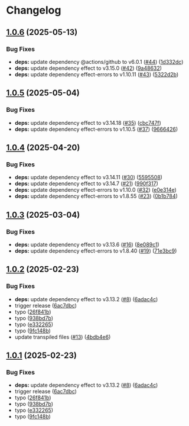 # Changelog

## [1.0.6](https://github.com/jpb06/effect-action/compare/v1.0.5...v1.0.6) (2025-05-13)


### Bug Fixes

* **deps:** update dependency @actions/github to v6.0.1 ([#44](https://github.com/jpb06/effect-action/issues/44)) ([1d332dc](https://github.com/jpb06/effect-action/commit/1d332dc2f4cfd217353c0e490d6679c7bc666789))
* **deps:** update dependency effect to v3.15.0 ([#42](https://github.com/jpb06/effect-action/issues/42)) ([9a48632](https://github.com/jpb06/effect-action/commit/9a48632d37b5ee198c37b39310b2c9d2d0c82814))
* **deps:** update dependency effect-errors to v1.10.11 ([#43](https://github.com/jpb06/effect-action/issues/43)) ([5322d2b](https://github.com/jpb06/effect-action/commit/5322d2bfd5b1358f461e952ce26d14b8cb0f76e5))

## [1.0.5](https://github.com/jpb06/effect-action/compare/v1.0.4...v1.0.5) (2025-05-04)


### Bug Fixes

* **deps:** update dependency effect to v3.14.18 ([#35](https://github.com/jpb06/effect-action/issues/35)) ([cbc747f](https://github.com/jpb06/effect-action/commit/cbc747f41adbb57355880596dc0a9bc343b1ccef))
* **deps:** update dependency effect-errors to v1.10.5 ([#37](https://github.com/jpb06/effect-action/issues/37)) ([9666426](https://github.com/jpb06/effect-action/commit/96664269645846482655516307f74b149ecc76b3))

## [1.0.4](https://github.com/jpb06/effect-action/compare/v1.0.3...v1.0.4) (2025-04-20)


### Bug Fixes

* **deps:** update dependency effect to v3.14.11 ([#30](https://github.com/jpb06/effect-action/issues/30)) ([5595508](https://github.com/jpb06/effect-action/commit/55955080412e4f1a7223e81c35ebabc5c3cf5b53))
* **deps:** update dependency effect to v3.14.7 ([#21](https://github.com/jpb06/effect-action/issues/21)) ([990f317](https://github.com/jpb06/effect-action/commit/990f31764b33da38c73bbe4dc7a55d70b875e23d))
* **deps:** update dependency effect-errors to v1.10.0 ([#32](https://github.com/jpb06/effect-action/issues/32)) ([e0e314e](https://github.com/jpb06/effect-action/commit/e0e314e56ecc4ded61f5864ba6adeb77cd2d22e2))
* **deps:** update dependency effect-errors to v1.8.55 ([#23](https://github.com/jpb06/effect-action/issues/23)) ([0b1b784](https://github.com/jpb06/effect-action/commit/0b1b7843be432aa46cdaa43db5afa84ed3de36ea))

## [1.0.3](https://github.com/jpb06/effect-action/compare/v1.0.2...v1.0.3) (2025-03-04)


### Bug Fixes

* **deps:** update dependency effect to v3.13.6 ([#16](https://github.com/jpb06/effect-action/issues/16)) ([8e089c1](https://github.com/jpb06/effect-action/commit/8e089c107a04110219670d6d39ad692574b8d541))
* **deps:** update dependency effect-errors to v1.8.40 ([#19](https://github.com/jpb06/effect-action/issues/19)) ([71e3bc9](https://github.com/jpb06/effect-action/commit/71e3bc9eef69be355b971397796d632263c83bf9))

## [1.0.2](https://github.com/jpb06/effect-action/compare/v1.0.1...v1.0.2) (2025-02-23)


### Bug Fixes

* **deps:** update dependency effect to v3.13.2 ([#8](https://github.com/jpb06/effect-action/issues/8)) ([6adac4c](https://github.com/jpb06/effect-action/commit/6adac4c3afb45434d30bfd51dfd132ee415565b8))
* trigger release ([6ac7dbc](https://github.com/jpb06/effect-action/commit/6ac7dbc321f61c6c851aa4ce3fa61d80f9af7b5d))
* typo ([26f841b](https://github.com/jpb06/effect-action/commit/26f841b5279c6e698ebbc8483d4d2dcc94d4e644))
* typo ([938bd7b](https://github.com/jpb06/effect-action/commit/938bd7b27afe0384fa8d29a005a76eb9b6eeb232))
* typo ([e332265](https://github.com/jpb06/effect-action/commit/e3322657a34a566604882c5ddcc02d640b130c60))
* typo ([9fc148b](https://github.com/jpb06/effect-action/commit/9fc148ba31c729ecaa86a35665b9b5b29cf8abcc))
* update transpiled files ([#13](https://github.com/jpb06/effect-action/issues/13)) ([4bdb4e6](https://github.com/jpb06/effect-action/commit/4bdb4e6ddf79b391bb3322da2023ebb759c0c935))

## [1.0.1](https://github.com/jpb06/effect-action/compare/effect-action-v1.0.0...effect-action-v1.0.1) (2025-02-23)


### Bug Fixes

* **deps:** update dependency effect to v3.13.2 ([#8](https://github.com/jpb06/effect-action/issues/8)) ([6adac4c](https://github.com/jpb06/effect-action/commit/6adac4c3afb45434d30bfd51dfd132ee415565b8))
* trigger release ([6ac7dbc](https://github.com/jpb06/effect-action/commit/6ac7dbc321f61c6c851aa4ce3fa61d80f9af7b5d))
* typo ([26f841b](https://github.com/jpb06/effect-action/commit/26f841b5279c6e698ebbc8483d4d2dcc94d4e644))
* typo ([938bd7b](https://github.com/jpb06/effect-action/commit/938bd7b27afe0384fa8d29a005a76eb9b6eeb232))
* typo ([e332265](https://github.com/jpb06/effect-action/commit/e3322657a34a566604882c5ddcc02d640b130c60))
* typo ([9fc148b](https://github.com/jpb06/effect-action/commit/9fc148ba31c729ecaa86a35665b9b5b29cf8abcc))
